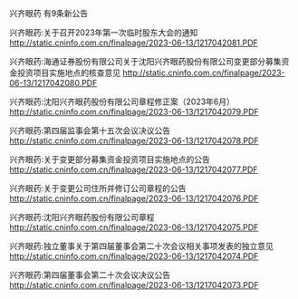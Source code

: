兴齐眼药 有9条新公告 

兴齐眼药:关于召开2023年第一次临时股东大会的通知 http://static.cninfo.com.cn/finalpage/2023-06-13/1217042081.PDF 

兴齐眼药:海通证券股份有限公司关于沈阳兴齐眼药股份有限公司变更部分募集资金投资项目实施地点的核查意见 http://static.cninfo.com.cn/finalpage/2023-06-13/1217042080.PDF 

兴齐眼药:沈阳兴齐眼药股份有限公司章程修正案（2023年6月） http://static.cninfo.com.cn/finalpage/2023-06-13/1217042079.PDF 

兴齐眼药:第四届监事会第十五次会议决议公告 http://static.cninfo.com.cn/finalpage/2023-06-13/1217042078.PDF 

兴齐眼药:关于变更部分募集资金投资项目实施地点的公告 http://static.cninfo.com.cn/finalpage/2023-06-13/1217042077.PDF 

兴齐眼药:关于变更公司住所并修订公司章程的公告 http://static.cninfo.com.cn/finalpage/2023-06-13/1217042076.PDF 

兴齐眼药:沈阳兴齐眼药股份有限公司章程 http://static.cninfo.com.cn/finalpage/2023-06-13/1217042075.PDF 

兴齐眼药:独立董事关于第四届董事会第二十次会议相关事项发表的独立意见 http://static.cninfo.com.cn/finalpage/2023-06-13/1217042074.PDF 

兴齐眼药:第四届董事会第二十次会议决议公告 http://static.cninfo.com.cn/finalpage/2023-06-13/1217042073.PDF 

